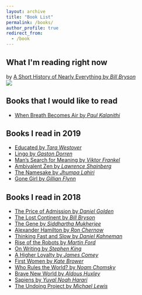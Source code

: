 ```yaml
---
layout: archive
title: "Book List"
permalink: /books/
author_profile: true
redirect_from:
  - /book
---
```


## What I'm reading right now
 by 
[A Short History of Nearly Everything by <em>Bill Bryson</em>](https://www.goodreads.com/book/show/21.A_Short_History_of_Nearly_Everything)
<br><img src='https://i.gr-assets.com/images/S/compressed.photo.goodreads.com/books/1433086293l/21._SY475_.jpg'>

## Books that I would like to read
* [When Breath Becomes Air by <em>Paul Kalanithi</em>](https://www.goodreads.com/book/show/25899336-when-breath-becomes-air?ac=1&from_search=true)

## Books I read in 2019
* [Educated by <em>Tara Westover</em>](https://www.goodreads.com/book/show/35133922-educated?from_search=true)
* [Lingo by <em>Gaston Dorren</em>](https://www.goodreads.com/book/show/23534636-lingo?from_search=true)
* [Man’s Search for Meaning by <em>Viktor Frankel</em>](https://www.goodreads.com/book/show/4069.Man_s_Search_for_Meaning?from_search=true)
* [Ambivalent Zen by <em>Lawrence Shainberg</em>](https://www.goodreads.com/book/show/904839.Ambivalent_Zen?ac=1&from_search=true)
* [The Namesake by <em>Jhumpa Lahiri</em>](https://www.goodreads.com/book/show/33917.The_Namesake?from_search=true)
* [Gone Girl by <em>Gillian Flynn</em>](https://www.goodreads.com/book/show/19288043-gone-girl?ac=1&from_search=true)

<!-- * [<em></em>]() -->


## Books I read in 2018
* [The Price of Admission by <em>Daniel Golden</em>](https://www.goodreads.com/book/show/107533.The_Price_of_Admission?from_search=true)
* [The Lost Continent by <em>Bill Bryson</em>](https://www.goodreads.com/book/show/26.The_Lost_Continent?from_search=true)
* [The Gene by <em>Siddhartha Mukherjee</em>](https://www.goodreads.com/book/show/27276428-the-gene?ac=1&from_search=true)
* [Alexander Hamilton by <em>Ron Chernow</em>](https://www.goodreads.com/book/show/16130.Alexander_Hamilton?ac=1&from_search=true)
* [Thinking Fast and Slow by <em>Daniel Kahneman</em>](https://www.goodreads.com/book/show/11468377-thinking-fast-and-slow?ac=1&from_search=true)
* [Rise of the Robots by <em>Martin Ford</em>](https://www.goodreads.com/book/show/22928874-rise-of-the-robots?from_search=true)
* [On Writing by <em>Stephen King</em>](https://www.goodreads.com/book/show/10569.On_Writing?from_search=true)
* [A Higher Loyalty by <em>James Comey</em>](https://www.goodreads.com/book/show/35108805-a-higher-loyalty?from_search=true)
* [First Women by <em>Kate Brower</em>](https://www.goodreads.com/book/show/25817804-first-women?ac=1&from_search=true)
* [Who Rules the World? by <em>Noam Chomsky</em>](https://www.goodreads.com/book/show/28514478-who-rules-the-world?ac=1&from_search=true)
* [Brave New World by <em>Aldous Huxley</em>](https://www.goodreads.com/book/show/5129.Brave_New_World?from_search=true)
* [Sapiens by <em>Yuval Noah Harari</em>](https://www.goodreads.com/book/show/23692271-sapiens?ac=1&from_search=true)
* [The Undoing Project by <em>Michael Lewis</em>](https://www.goodreads.com/book/show/35631386-the-undoing-project?ac=1&from_search=true)

